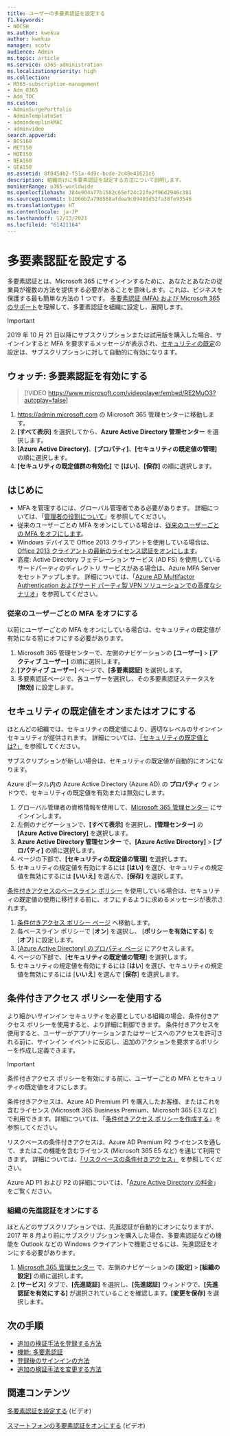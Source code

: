 ```yaml
---
title: ユーザーの多要素認証を設定する
f1.keywords:
- NOCSH
ms.author: kwekua
author: kwekua
manager: scotv
audience: Admin
ms.topic: article
ms.service: o365-administration
ms.localizationpriority: high
ms.collection:
- M365-subscription-management
- Adm_O365
- Adm_TOC
ms.custom:
- AdminSurgePortfolio
- AdminTemplateSet
- admindeeplinkMAC
- adminvideo
search.appverid:
- BCS160
- MET150
- MOE150
- BEA160
- GEA150
ms.assetid: 8f0454b2-f51a-4d9c-bcde-2c48e41621c6
description: 組織向けに多要素認証を設定する方法について説明します。
monikerRange: o365-worldwide
ms.openlocfilehash: 384e904a77b1582c65ef24c22fe2f96d2946c381
ms.sourcegitcommit: b1066b2a798568afdea9c09401d52fa38fe93546
ms.translationtype: HT
ms.contentlocale: ja-JP
ms.lasthandoff: 12/13/2021
ms.locfileid: "61421164"
---
```

# <a name="set-up-multifactor-authentication"></a>多要素認証を設定する

多要素認証とは、Microsoft 365 にサインインするために、あなたとあなたの従業員が複数の方法を提供する必要があることを意味します。これは、ビジネスを保護する最も簡単な方法の 1 つです。 [多要素認証 (MFA) および Microsoft 365 のサポート](multi-factor-authentication-microsoft-365.md)を理解して、多要素認証を組織に設定し、展開します。 

> [!IMPORTANT]
> 2019 年 10 月 21 日以降にサブスクリプションまたは試用版を購入した場合、サインインすると MFA を要求するメッセージが表示され、[セキュリティの既定](/azure/active-directory/fundamentals/concept-fundamentals-security-defaults)の設定は、サブスクリプションに対して自動的に有効になります。

## <a name="watch-turn-on-multifactor-authentication"></a>ウォッチ: 多要素認証を有効にする

> [!VIDEO https://www.microsoft.com/videoplayer/embed/RE2MuO3?autoplay=false]

1. <a href="https://admin.microsoft.com/ " target="_blank">https://admin.microsoft.com</a> の Microsoft 365 管理センターに移動します。
1. **[すべて表示]** を選択してから、**Azure Active Directory 管理センター** を選択します。
1. **[Azure Active Directory]**、**[プロパティ]**、**[セキュリティの既定値の管理]** の順に選択します。
1. **[セキュリティの既定値群の有効化]** で **[はい]**、**[保存]** の順に選択します。

## <a name="before-you-begin"></a>はじめに

- MFA を管理するには、グローバル管理者である必要があります。 詳細については、「[管理者の役割について](../add-users/about-admin-roles.md)」を参照してください。
- 従来のユーザーごとの MFA をオンにしている場合は、[従来のユーザーごとの MFA をオフにします](#turn-off-legacy-per-user-mfa)。
- Windows デバイスで Office 2013 クライアントを使用している場合は、[Office 2013 クライアントの最新のライセンス認証をオンにします](./enable-modern-authentication.md)。
- 高度: Active Directory フェデレーション サービス (AD FS) を使用しているサードパーティのディレクトリ サービスがある場合は、Azure MFA Server をセットアップします。 詳細については、「[Azure AD Multifactor Authentication およびサード パーティ製 VPN ソリューションでの高度なシナリオ](/azure/active-directory/authentication/howto-mfaserver-nps-vpn)」を参照してください。

### <a name="turn-off-legacy-per-user-mfa"></a>従来のユーザーごとの MFA をオフにする

以前にユーザーごとの MFA をオンにしている場合は、セキュリティの既定値が有効になる前にオフにする必要があります。

1. Microsoft 365 管理センターで、左側のナビゲーションの **[ユーザー]** \> **[アクティブ ユーザー]** の順に選択します。
1. **[アクティブ ユーザー]** ページで、**[多要素認証]** を選択します。
1. 多要素認証ページで、各ユーザーを選択し、その多要素認証ステータスを **[無効]** に設定します。

## <a name="turn-security-defaults-on-or-off"></a>セキュリティの既定値をオンまたはオフにする

ほとんどの組織では、セキュリティの既定値により、適切なレベルのサインイン セキュリティが提供されます。 詳細については、[「セキュリティの既定値とは?」](/azure/active-directory/fundamentals/concept-fundamentals-security-defaults) を参照してください。

サブスクリプションが新しい場合は、セキュリティの既定値が自動的にオンになります。

Azure ポータル内の Azure Active Directory (Azure AD) の **プロパティ** ウィンドウで、セキュリティの既定値を有効または無効にします。

1. グローバル管理者の資格情報を使用して、[MIcrosoft 365 管理センター](https://admin.microsoft.com) にサインインします。
2. 左側のナビゲーションで、**[すべて表示]** を選択し、**[管理センター]** の **[Azure Active Directory]** を選択します。
3. **Azure Active Directory 管理センター** で、**[Azure Active Directory]** \> **[プロパティ]** の順に選択します。
4. ページの下部で、**[セキュリティの既定値の管理]** を選択します。
5. セキュリティの規定値を有効にするには **[はい]** を選び、セキュリティの規定値を無効にするには **[いいえ]** を選んで、**[保存]** を選択します。

[条件付きアクセスのベースライン ポリシー](/azure/active-directory/conditional-access/concept-baseline-protection) を使用している場合は、セキュリティの既定値の使用に移行する前に、オフにするように求めるメッセージが表示されます。

1. [条件付きアクセス ポリシー ページ](https://portal.azure.com/#blade/Microsoft_AAD_IAM/ConditionalAccessBlade/Policies) へ移動します。
2. 各ベースライン ポリシーで [**オン**] を選択し、 [**ポリシーを有効にする**] を [**オフ**] に設定します。
3. [[Azure Active Directory] のプロパティ ページ](https://portal.azure.com/#blade/Microsoft_AAD_IAM/ActiveDirectoryMenuBlade/Properties) にアクセスします。
4. ページの下部で、[**セキュリティの既定値の管理**] を選択します。
5. セキュリティの規定値を有効にするには [**はい**] を選び、セキュリティの規定値を無効にするには [**いいえ**] を選んで [**保存**] を選択します。

## <a name="use-conditional-access-policies"></a>条件付きアクセス ポリシーを使用する

より細かいサインイン セキュリティを必要としている組織の場合、条件付きアクセス ポリシーを使用すると、より詳細に制御できます。 条件付きアクセスを使用すると、ユーザーがアプリケーションまたはサービスへのアクセスを許可される前に、サインイン イベントに反応し、追加のアクションを要求するポリシーを作成し定義できます。

> [!IMPORTANT]
> 条件付きアクセス ポリシーを有効にする前に、ユーザーごとの MFA とセキュリティの既定値をオフにします。

条件付きアクセスは、Azure AD Premium P1 を購入したお客様、またはこれを含むライセンス (Microsoft 365 Business Premium、Microsoft 365 E3 など) で利用できます。詳細については、「[条件付きアクセス ポリシーを作成する](/azure/active-directory/authentication/tutorial-enable-azure-mfa)」を参照してください。

リスクベースの条件付きアクセスは、Azure AD Premium P2 ライセンスを通して、またはこの機能を含むライセンス (Microsoft 365 E5 など) を通じて利用できます。 詳細については、[「リスクベースの条件付きアクセス」](/azure/active-directory/conditional-access/howto-conditional-access-policy-risk) を参照してください。

Azure AD P1 および P2 の詳細については、「[Azure Active Directory の料金](https://azure.microsoft.com/pricing/details/active-directory/)」をご覧ください。

### <a name="turn-on-modern-authentication-for-your-organization"></a>組織の先進認証をオンにする

ほとんどのサブスクリプションでは、先進認証が自動的にオンになりますが、2017 年 8 月より前にサブスクリプションを購入した場合、多要素認証などの機能を Outlook などの Windows クライアントで機能させるには、先進認証をオンにする必要があります。


1. <a href="https://go.microsoft.com/fwlink/p/?linkid=2024339" target="_blank">Microsoft 365 管理センター</a> で、左側のナビゲーションの **[設定]** \> **[組織の設定]** の順に選択します。
2. **[サービス]** タブで、**[先進認証]** を選択し、**[先進認証]** ウィンドウで、**[先進認証を有効にする]** が選択されていることを確認します。**[変更を保存]** を選択します。


## <a name="next-steps"></a>次の手順

- [追加の検証手法を登録する方法](https://support.microsoft.com/office/ace1d096-61e5-449b-a875-58eb3d74de14)
- [機能: 多要素認証](https://support.microsoft.com/help/4577374/what-is-multifactor-authentication)
- [登録後のサインインの方法](https://support.microsoft.com/office/2b856342-170a-438e-9a4f-3c092394d3cb)
- [追加の検証手法を変更する方法](https://support.microsoft.com/office/956ec8d0-7081-4518-a701-f8414cc20831)

## <a name="related-content"></a>関連コンテンツ

[多要素認証を設定する](set-up-multi-factor-authentication.md) (ビデオ)

[スマートフォンの多要素認証をオンにする](https://support.microsoft.com/office/ace1d096-61e5-449b-a875-58eb3d74de14) (ビデオ)